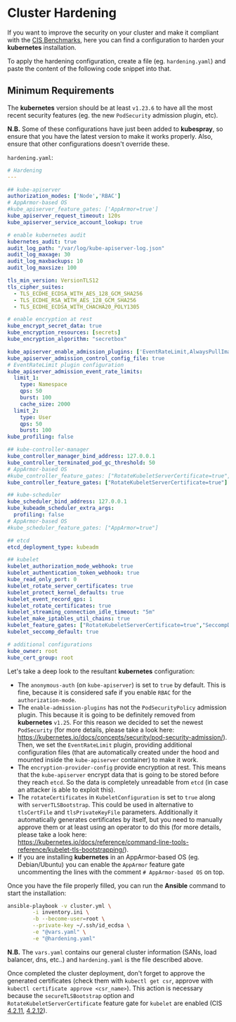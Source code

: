 # Cluster Hardening

If you want to improve the security on your cluster and make it compliant with the [CIS Benchmarks](https://learn.cisecurity.org/benchmarks), here you can find a configuration to harden your **kubernetes** installation.

To apply the hardening configuration, create a file (eg. `hardening.yaml`) and paste the content of the following code snippet into that.

## Minimum Requirements

The **kubernetes** version should be at least `v1.23.6` to have all the most recent security features (eg. the new `PodSecurity` admission plugin, etc).

**N.B.** Some of these configurations have just been added to **kubespray**, so ensure that you have the latest version to make it works properly. Also, ensure that other configurations doesn't override these.

`hardening.yaml`:

```yaml
# Hardening
---

## kube-apiserver
authorization_modes: ['Node','RBAC']
# AppArmor-based OS
#kube_apiserver_feature_gates: ['AppArmor=true']
kube_apiserver_request_timeout: 120s
kube_apiserver_service_account_lookup: true

# enable kubernetes audit
kubernetes_audit: true
audit_log_path: "/var/log/kube-apiserver-log.json"
audit_log_maxage: 30
audit_log_maxbackups: 10
audit_log_maxsize: 100

tls_min_version: VersionTLS12
tls_cipher_suites:
  - TLS_ECDHE_ECDSA_WITH_AES_128_GCM_SHA256
  - TLS_ECDHE_RSA_WITH_AES_128_GCM_SHA256
  - TLS_ECDHE_ECDSA_WITH_CHACHA20_POLY1305

# enable encryption at rest
kube_encrypt_secret_data: true
kube_encryption_resources: [secrets]
kube_encryption_algorithm: "secretbox"

kube_apiserver_enable_admission_plugins: ['EventRateLimit,AlwaysPullImages,ServiceAccount,NamespaceLifecycle,NodeRestriction,LimitRanger,ResourceQuota,MutatingAdmissionWebhook,ValidatingAdmissionWebhook,PodNodeSelector,PodSecurity']
kube_apiserver_admission_control_config_file: true
# EventRateLimit plugin configuration
kube_apiserver_admission_event_rate_limits:
  limit_1:
    type: Namespace
    qps: 50
    burst: 100
    cache_size: 2000
  limit_2:
    type: User
    qps: 50
    burst: 100
kube_profiling: false

## kube-controller-manager
kube_controller_manager_bind_address: 127.0.0.1
kube_controller_terminated_pod_gc_threshold: 50
# AppArmor-based OS
#kube_controller_feature_gates: ["RotateKubeletServerCertificate=true","AppArmor=true"]
kube_controller_feature_gates: ["RotateKubeletServerCertificate=true"]

## kube-scheduler
kube_scheduler_bind_address: 127.0.0.1
kube_kubeadm_scheduler_extra_args:
  profiling: false
# AppArmor-based OS
#kube_scheduler_feature_gates: ["AppArmor=true"]

## etcd
etcd_deployment_type: kubeadm

## kubelet
kubelet_authorization_mode_webhook: true
kubelet_authentication_token_webhook: true
kube_read_only_port: 0
kubelet_rotate_server_certificates: true
kubelet_protect_kernel_defaults: true
kubelet_event_record_qps: 1
kubelet_rotate_certificates: true
kubelet_streaming_connection_idle_timeout: "5m"
kubelet_make_iptables_util_chains: true
kubelet_feature_gates: ["RotateKubeletServerCertificate=true","SeccompDefault=true"]
kubelet_seccomp_default: true

# additional configurations
kube_owner: root
kube_cert_group: root
```

Let's take a deep look to the resultant **kubernetes** configuration:

* The `anonymous-auth` (on `kube-apiserver`) is set to `true` by default. This is fine, because it is considered safe if you enable `RBAC` for the `authorization-mode`.
* The `enable-admission-plugins` has not the `PodSecurityPolicy` admission plugin. This because it is going to be definitely removed from **kubernetes** `v1.25`. For this reason we decided to set the newest `PodSecurity` (for more details, please take a look here: <https://kubernetes.io/docs/concepts/security/pod-security-admission/>). Then, we set the `EventRateLimit` plugin, providing additional configuration files (that are automatically created under the hood and mounted inside the `kube-apiserver` container) to make it work.
* The `encryption-provider-config` provide encryption at rest. This means that the `kube-apiserver` encrypt data that is going to be stored before they reach `etcd`. So the data is completely unreadable from `etcd` (in case an attacker is able to exploit this).
* The `rotateCertificates` in `KubeletConfiguration` is set to `true` along with `serverTLSBootstrap`. This could be used in alternative to `tlsCertFile` and `tlsPrivateKeyFile` parameters. Additionally it automatically generates certificates by itself, but you need to manually approve them or at least using an operator to do this (for more details, please take a look here: <https://kubernetes.io/docs/reference/command-line-tools-reference/kubelet-tls-bootstrapping/>).
* If you are installing **kubernetes** in an AppArmor-based OS (eg. Debian/Ubuntu) you can enable the `AppArmor` feature gate uncommenting the lines with the comment `# AppArmor-based OS` on top.

Once you have the file properly filled, you can run the **Ansible** command to start the installation:

```bash
ansible-playbook -v cluster.yml \
        -i inventory.ini \
        -b --become-user=root \
        --private-key ~/.ssh/id_ecdsa \
        -e "@vars.yaml" \
        -e "@hardening.yaml"
```

**N.B.** The `vars.yaml` contains our general cluster information (SANs, load balancer, dns, etc..) and `hardening.yaml` is the file described above.

Once completed the cluster deployment, don't forget to approve the generated certificates (check them with `kubectl get csr`, approve with `kubectl certificate approve <csr_name>`). This action is necessary because the `secureTLSBootstrap` option and `RotateKubeletServerCertificate` feature gate for `kubelet` are enabled (CIS [4.2.11](https://www.tenable.com/audits/items/CIS_Kubernetes_v1.20_v1.0.0_Level_1_Worker.audit:05af3dfbca8e0c3fb3559c6c7de29191), [4.2.12](https://www.tenable.com/audits/items/CIS_Kubernetes_v1.20_v1.0.0_Level_1_Worker.audit:5351c76f8c5bff8f98c29a5200a35435)).
